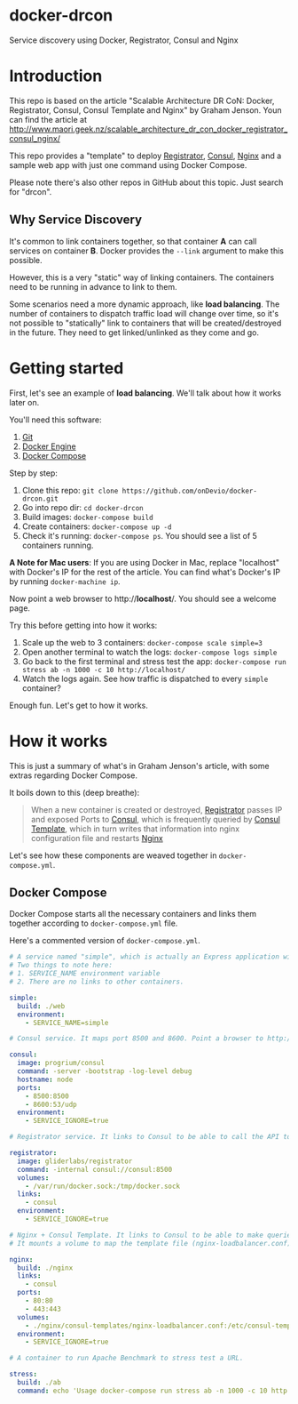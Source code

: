 # docker-drcon

Service discovery using Docker, Registrator, Consul and Nginx

# Introduction

This repo is based on the article "Scalable Architecture DR CoN: Docker, Registrator, Consul, Consul Template and Nginx" by Graham Jenson. Youn can find the article at http://www.maori.geek.nz/scalable_architecture_dr_con_docker_registrator_consul_nginx/

This repo provides a "template" to deploy [Registrator](https://github.com/gliderlabs/registrator), [Consul](https://www.consul.io/), [Nginx](http://nginx.org/) and a sample web app with just one command using Docker Compose.

Please note there's also other repos in GitHub about this topic. Just search for "drcon".

## Why Service Discovery

It's common to link containers together, so that container **A** can call services on container **B**.
Docker provides the `--link` argument to make this possible.

However, this is a very "static" way of linking containers. 
The containers need to be running in advance to link to them.

Some scenarios need a more dynamic approach, like **load balancing**.
The number of containers to dispatch traffic load will change over time, so it's not possible to "statically" link to containers that will be created/destroyed in the future. 
They need to get linked/unlinked as they come and go.

# Getting started

First, let's see an example of **load balancing**. We'll talk about how it works later on.

You'll need this software:

1. [Git](https://git-scm.com/)
2. [Docker Engine](https://www.docker.com/products/docker-engine)
3. [Docker Compose](https://www.docker.com/products/docker-compose)

Step by step:

1. Clone this repo: `git clone https://github.com/onDevio/docker-drcon.git`
2. Go into repo dir: `cd docker-drcon`
3. Build images: `docker-compose build`
4. Create containers: `docker-compose up -d`
5. Check it's running: `docker-compose ps`. You should see a list of 5 containers running.

**A Note for Mac users**: If you are using Docker in Mac, replace "localhost" with Docker's IP for the rest of the article.
You can find what's Docker's IP by running `docker-machine ip`.

Now point a web browser to http://**localhost**/. You should see a welcome page.

Try this before getting into how it works:

1. Scale up the web to 3 containers: `docker-compose scale simple=3`
2. Open another terminal to watch the logs: `docker-compose logs simple`
3. Go back to the first terminal and stress test the app: `docker-compose run stress ab -n 1000 -c 10 http://localhost/`
4. Watch the logs again. See how traffic is dispatched to every `simple` container?
 
Enough fun. Let's get to how it works.

# How it works

This is just a summary of what's in Graham Jenson's article, with some extras regarding Docker Compose.

It boils down to this (deep breathe):

> When a new container is created or destroyed, [Registrator](https://github.com/gliderlabs/registrator) passes IP and exposed Ports to [Consul](https://www.consul.io/), which is frequently queried by [Consul Template](https://github.com/hashicorp/consul-template), which in turn writes that information into nginx configuration file and restarts [Nginx](http://nginx.org/)

Let's see how these components are weaved together in `docker-compose.yml`.

## Docker Compose

Docker Compose starts all the necessary containers and links them together according to `docker-compose.yml` file.

Here's a commented version of `docker-compose.yml`.

```yml
# A service named "simple", which is actually an Express application with a Welcome page.
# Two things to note here: 
# 1. SERVICE_NAME environment variable
# 2. There are no links to other containers.

simple:
  build: ./web
  environment:
    - SERVICE_NAME=simple

# Consul service. It maps port 8500 and 8600. Point a browser to http://localhost:8500 to see Consul`s control panel.  

consul:
  image: progrium/consul
  command: -server -bootstrap -log-level debug
  hostname: node
  ports:
    - 8500:8500
    - 8600:53/udp
  environment:
    - SERVICE_IGNORE=true

# Registrator service. It links to Consul to be able to call the API to de/register information about containers that come and go.

registrator:
  image: gliderlabs/registrator
  command: -internal consul://consul:8500
  volumes:
    - /var/run/docker.sock:/tmp/docker.sock
  links:
    - consul
  environment:
    - SERVICE_IGNORE=true

# Nginx + Consul Template. It links to Consul to be able to make queries to update nginx config file.
# It mounts a volume to map the template file (nginx-loadbalancer.conf) inside the container. 

nginx:
  build: ./nginx
  links:
    - consul
  ports:
    - 80:80
    - 443:443
  volumes:
    - ./nginx/consul-templates/nginx-loadbalancer.conf:/etc/consul-templates/nginx.conf
  environment:
    - SERVICE_IGNORE=true

# A container to run Apache Benchmark to stress test a URL.

stress:
  build: ./ab
  command: echo 'Usage docker-compose run stress ab -n 1000 -c 10 http://[DOCKER_IP|localhost]/'
```
